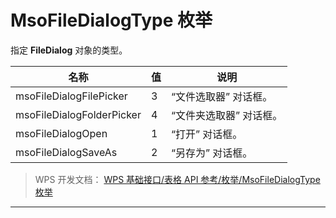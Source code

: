 # MsoFileDialogType 枚举

指定 **FileDialog** 对象的类型。

| 名称                      | 值  | 说明                    |
|---------------------------|-----|-------------------------|
| msoFileDialogFilePicker   | 3   | “文件选取器” 对话框。   |
| msoFileDialogFolderPicker | 4   | “文件夹选取器” 对话框。 |
| msoFileDialogOpen         | 1   | “打开” 对话框。         |
| msoFileDialogSaveAs       | 2   | “另存为” 对话框。       |

> WPS 开发文档： [WPS 基础接口/表格 API 参考/枚举/MsoFileDialogType 枚举](https://qn.cache.wpscdn.cn/encs/doc/office_v19/topics/WPS%20%E5%9F%BA%E7%A1%80%E6%8E%A5%E5%8F%A3/%E8%A1%A8%E6%A0%BC%20API%20%E5%8F%82%E8%80%83/%E6%9E%9A%E4%B8%BE/MsoFileDialogType%20%E6%9E%9A%E4%B8%BE.html)

------------------------------------------------------------------------
